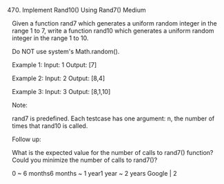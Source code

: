 470. Implement Rand10() Using Rand7()
Medium

Given a function rand7 which generates a uniform random integer in the range 1 to 7, write a function rand10 which generates a uniform random integer in the range 1 to 10.

Do NOT use system's Math.random().

Example 1:
Input: 1
Output: [7]

Example 2:
Input: 2
Output: [8,4]

Example 3:
Input: 3
Output: [8,1,10]

Note:

rand7 is predefined.
Each testcase has one argument: n, the number of times that rand10 is called.

Follow up:

What is the expected value for the number of calls to rand7() function?
Could you minimize the number of calls to rand7()?

0 ~ 6 months6 months ~ 1 year1 year ~ 2 years
Google | 2
